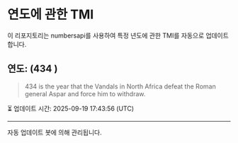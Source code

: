
# 연도에 관한 TMI

이 리포지토리는 numbersapi를 사용하여 특정 년도에 관한 TMI를 자동으로 업데이트합니다.

## 연도: (434 )
> 434 is the year that the Vandals in North Africa defeat the Roman general Aspar and force him to withdraw.

⏳ 업데이트 시간: 2025-09-19 17:43:56 (UTC)

---
자동 업데이트 봇에 의해 관리됩니다.
